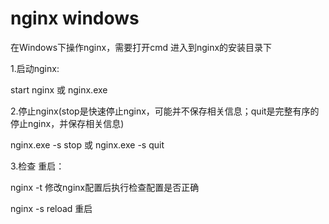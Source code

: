 # nginx windows

在Windows下操作nginx，需要打开cmd 进入到nginx的安装目录下

1.启动nginx:

   start nginx 或 nginx.exe

2.停止nginx(stop是快速停止nginx，可能并不保存相关信息；quit是完整有序的停止nginx，并保存相关信息)

   nginx.exe  -s stop 或 nginx.exe -s quit

3.检查 重启：

   nginx -t  修改nginx配置后执行检查配置是否正确

   nginx -s reload 重启